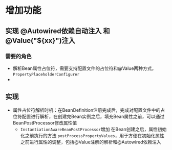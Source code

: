 # 增加功能 
## 实现 @Autowired依赖自动注入 和 @Value("${xx}")注入
### 需要的角色
- 解析Bean属性占位符，需要支持配置文件的占位符和@Value两种方式，`PropertyPlaceholderConfigurer`
- 
## 实现
- 属性占位符解析时机：在BeanDefinition注册完成后，完成对配置文件中的占位符配置进行解析，在创建完Bean实例之后，填充Bean属性之前，可以通过BeanPostProcessor修改属性值
  - `InstantiationAwareBeanPostProcessor`增加 在Bean创建之后，属性初始化之前执行的方法 `postProcessPropertyValues`，用于方便在初始化属性之前进行属性的调整，包括@Value注解的解析和@Autowired依赖注入


